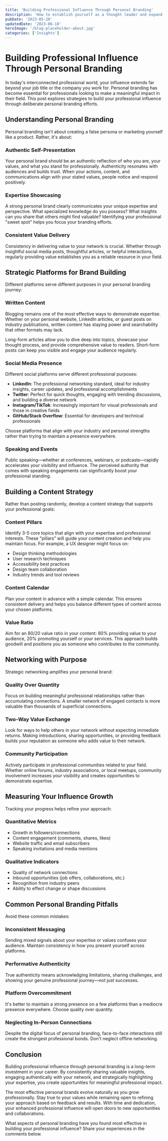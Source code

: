 ```yaml
---
title: 'Building Professional Influence Through Personal Branding'
description: 'How to establish yourself as a thought leader and expand your professional network through strategic personal branding'
pubDate: '2023-05-20'
updatedDate: '2023-06-18'
heroImage: '/blog-placeholder-about.jpg'
categories: ['Insights']
---
```


# Building Professional Influence Through Personal Branding

In today's interconnected professional world, your influence extends far beyond your job title or the company you work for. Personal branding has become essential for professionals looking to make a meaningful impact in their field. This post explores strategies to build your professional influence through deliberate personal branding efforts.

## Understanding Personal Branding

Personal branding isn't about creating a false persona or marketing yourself like a product. Rather, it's about:

### Authentic Self-Presentation

Your personal brand should be an authentic reflection of who you are, your values, and what you stand for professionally. Authenticity resonates with audiences and builds trust. When your actions, content, and communications align with your stated values, people notice and respond positively.

### Expertise Showcasing

A strong personal brand clearly communicates your unique expertise and perspective. What specialized knowledge do you possess? What insights can you share that others might find valuable? Identifying your professional "sweet spot" helps you focus your branding efforts.

### Consistent Value Delivery

Consistency in delivering value to your network is crucial. Whether through insightful social media posts, thoughtful articles, or helpful interactions, regularly providing value establishes you as a reliable resource in your field.

## Strategic Platforms for Brand Building

Different platforms serve different purposes in your personal branding journey:

### Written Content

Blogging remains one of the most effective ways to demonstrate expertise. Whether on your personal website, LinkedIn articles, or guest posts on industry publications, written content has staying power and searchability that other formats may lack.

Long-form articles allow you to dive deep into topics, showcase your thought process, and provide comprehensive value to readers. Short-form posts can keep you visible and engage your audience regularly.

### Social Media Presence

Different social platforms serve different professional purposes:

- **LinkedIn**: The professional networking standard, ideal for industry insights, career updates, and professional accomplishments
- **Twitter**: Perfect for quick thoughts, engaging with trending discussions, and building a diverse network
- **Instagram/TikTok**: Increasingly important for visual professionals and those in creative fields
- **GitHub/Stack Overflow**: Essential for developers and technical professionals

Choose platforms that align with your industry and personal strengths rather than trying to maintain a presence everywhere.

### Speaking and Events

Public speaking—whether at conferences, webinars, or podcasts—rapidly accelerates your visibility and influence. The perceived authority that comes with speaking engagements can significantly boost your professional standing.

## Building a Content Strategy

Rather than posting randomly, develop a content strategy that supports your professional goals:

### Content Pillars

Identify 3-5 core topics that align with your expertise and professional interests. These "pillars" will guide your content creation and help you maintain focus. For example, a UX designer might focus on:
- Design thinking methodologies
- User research techniques
- Accessibility best practices
- Design team collaboration
- Industry trends and tool reviews

### Content Calendar

Plan your content in advance with a simple calendar. This ensures consistent delivery and helps you balance different types of content across your chosen platforms.

### Value Ratio

Aim for an 80/20 value ratio in your content: 80% providing value to your audience, 20% promoting yourself or your services. This approach builds goodwill and positions you as someone who contributes to the community.

## Networking with Purpose

Strategic networking amplifies your personal brand:

### Quality Over Quantity

Focus on building meaningful professional relationships rather than accumulating connections. A smaller network of engaged contacts is more valuable than thousands of superficial connections.

### Two-Way Value Exchange

Look for ways to help others in your network without expecting immediate returns. Making introductions, sharing opportunities, or providing feedback builds your reputation as someone who adds value to their network.

### Community Participation

Actively participate in professional communities related to your field. Whether online forums, industry associations, or local meetups, community involvement increases your visibility and creates opportunities to demonstrate expertise.

## Measuring Your Influence Growth

Tracking your progress helps refine your approach:

### Quantitative Metrics

- Growth in followers/connections
- Content engagement (comments, shares, likes)
- Website traffic and email subscribers
- Speaking invitations and media mentions

### Qualitative Indicators

- Quality of network connections
- Inbound opportunities (job offers, collaborations, etc.)
- Recognition from industry peers
- Ability to effect change or shape discussions

## Common Personal Branding Pitfalls

Avoid these common mistakes:

### Inconsistent Messaging

Sending mixed signals about your expertise or values confuses your audience. Maintain consistency in how you present yourself across platforms.

### Performative Authenticity

True authenticity means acknowledging limitations, sharing challenges, and showing your genuine professional journey—not just successes.

### Platform Overcommitment

It's better to maintain a strong presence on a few platforms than a mediocre presence everywhere. Choose quality over quantity.

### Neglecting In-Person Connections

Despite the digital focus of personal branding, face-to-face interactions still create the strongest professional bonds. Don't neglect offline networking.

## Conclusion

Building professional influence through personal branding is a long-term investment in your career. By consistently sharing valuable insights, engaging authentically with your network, and strategically highlighting your expertise, you create opportunities for meaningful professional impact.

The most effective personal brands evolve naturally as you grow professionally. Stay true to your values while remaining open to refining your approach based on feedback and results. With time and dedication, your enhanced professional influence will open doors to new opportunities and collaborations.

What aspects of personal branding have you found most effective in building your professional influence? Share your experiences in the comments below.